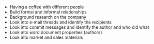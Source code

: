 <!--
 * @Author: your name
 * @Date: 2022-04-25 14:07:07
 * @LastEditTime: 2022-04-25 14:23:57
 * @LastEditors: Please set LastEditors
 * @Description: 打开koroFileHeader查看配置 进行设置: https://github.com/OBKoro1/koro1FileHeader/wiki/%E9%85%8D%E7%BD%AE
 * @FilePath: /personal_growth/如何获取公司内部人员关系.md
-->
- Having a coffee with different people
- Build formal and informal relationships 
- Background research on the company
- Look into e-mail threads and identify the recipients
- Look into commit messages and identify  the author and who did what
- Look into word document properties (authors)
- Look into market and sales materials 
